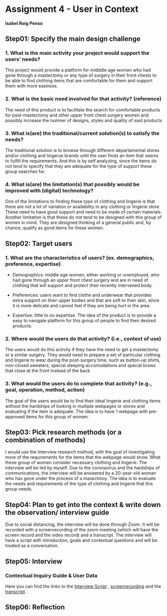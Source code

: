 # Assignment 4 - User in Context
#### Isabel Roig Penso


## Step01: Specify the main design challenge 
### 1. What is the main activity your project would support the users’ needs?
This project would provide a platform for midddle age women who had gone through a mastectomy or any type of surgery in their front chests to be able to find clothing items that are comfortable for them and support them with more easiness.

### 2. What is the basic need involved for that activity? (reference)
The need of this product is to facilitate the search for comfortable products for post-mastectomy and other upper front chest surgery women and possibly increase the numner of designs, styles and quality of said products


### 3. What is(are) the traditional/current solution(s) to satisfy the needs?
The traditional solution is to browse through different departamental stores and/or clothing and lingerue brands until the user finds an item that seems to fulfill the requirements. And this is by self analyzing, since the items do not tend to specify that they are adequate for the type of support these group searches for.

### 4. What is(are) the limitation(s) that possibly would be improved with (digital) technology?
One of the limitations to finding these type of clothing and lingerie is that there are not a lot of variation or availability in any clothing or lingerie store. These need to have good support and need to be made of certain materials. Another limitation is that these do not tend to be designed with this group of women in mind. They are designed thinking of a general public and, by chance, qualify as good items for these women.

## Step02: Target users 
### 1. What are the characteristics of users? (ex. demographics, preference, expertise) 
- Demographics: middle age women, either working or unemployed, who had gone through an upper front chest surgery and are in need of clothing that will support and protect their recently intervened body.

- Preferences: users want to find clothe and underwear that provides extra support on their upper bodies and that are soft to their skin, since it is more delicate and cannot feel if they are being hurt in the area.

- Expertise: little to no expertise. The idea of the product is to provide a easy to navigate platform for this group of people to find their desired products.

### 2. Where would the users do that activity? (i.e., context of use)
The users would do this activity if they have the need to get a mastectomy or a similar surgery. They would need to prepare a set of particular clothing and lingerie to wear during the post-surgery time, such as button-up shirts, non-closed sweaters, special sleeping accomodations and special braws that close at the front instead of the back

### 3. What would the users do to complete that activity? (e.g., goal, operation, method, action)
The goal of the users would be to find their ideal lingerie and clothing items without the hardships of looking in multiple webpages or stores and evaluating if the item is adequate. The idea is to have 1 webpage with pre-approved items for this group of women.

## Step03: Pick research methods (or a combination of methods) 
I would use the Interview research method, with the goal of investigating more of the requirements for the items that the webpage would show. What these group of women consider necessary clothing and lingerie. The interview will be led by myself. Due to the coronavirus and the hardships of communications, the interview will be answered by a 20-year-old woman who has gone under the process of a masectmoy. The idea is to evaluate the needs and requirements of the type of clothing and lingerie that this group needs.


## Step04: Plan to get into the context & write down the observation/ interview guide 
Due to social distancing, the interview will be done through Zoom. It will be recorded with a screenrecording of the zoom meeting (which will have the screen record and the video record) and a transcript. The interview will have a script with introduction, goals and contextual questions and will be treated as a conversation. 

## Step05: Interview

### Contextual Inquiry Guide & User Data
Here you can find the links to the [Interview Script](https://docs.google.com/document/d/1EbW0K3oWbI_InY35v1aXQf4uXqmHUSxalwX8nGP6FUA/edit?usp=sharing) , [screenrecording]() and the [transcript](https://docs.google.com/document/d/1WvsR7wjkicIgwP6COnxVspH_7E9FDstv3ltulCPSM_A/edit?usp=sharing) . 

## Step06: Reflection
